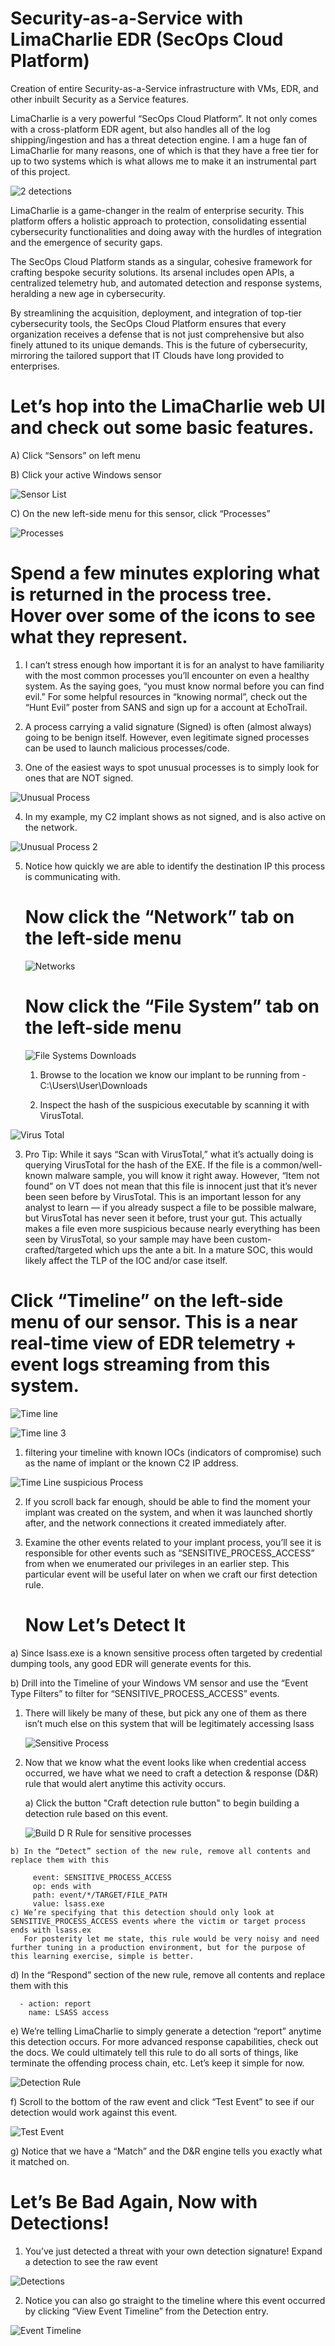# Security-as-a-Service with LimaCharlie EDR (SecOps Cloud Platform)
Creation of entire Security-as-a-Service infrastructure with VMs, EDR, and other inbuilt Security as a Service features.

LimaCharlie is a very powerful “SecOps Cloud Platform”. It not only comes with a cross-platform EDR agent, but also handles all of the log shipping/ingestion and has a threat detection engine. I am a huge fan of LimaCharlie for many reasons, one of which is that they have a free tier for up to two systems which is what allows me to make it an instrumental part of this project.

![2 detections](https://github.com/Shresoc/Security-as-a-Service/assets/168186856/d7b4890f-78cc-4595-8230-aa9d162eaaf4)

LimaCharlie is a game-changer in the realm of enterprise security. This platform offers a holistic approach to protection, consolidating essential cybersecurity functionalities and doing away with the hurdles of integration and the emergence of security gaps.

The SecOps Cloud Platform stands as a singular, cohesive framework for crafting bespoke security solutions. Its arsenal includes open APIs, a centralized telemetry hub, and automated detection and response systems, heralding a new age in cybersecurity.

By streamlining the acquisition, deployment, and integration of top-tier cybersecurity tools, the SecOps Cloud Platform ensures that every organization receives a defense that is not just comprehensive but also finely attuned to its unique demands. This is the future of cybersecurity, mirroring the tailored support that IT Clouds have long provided to enterprises.


# Let’s hop into the LimaCharlie web UI and check out some basic features.

A) Click “Sensors” on left menu

B) Click your active Windows sensor

![Sensor List](https://github.com/Shresoc/Security-as-a-Service/assets/168186856/f2cfe8f9-9519-4698-921b-1febf4592c4a)

C) On the new left-side menu for this sensor, click “Processes”

![Processes ](https://github.com/Shresoc/Security-as-a-Service/assets/168186856/7b7ec61a-6cee-40c7-942b-450e2bc1a279)

# Spend a few minutes exploring what is returned in the process tree. Hover over some of the icons to see what they represent.

1) I can’t stress enough how important it is for an analyst to have familiarity with the most common processes you’ll encounter on even a healthy system. As the saying goes, “you must know normal before you can 
   find evil.” For some helpful resources in “knowing normal”, check out the “Hunt Evil” poster from SANS and sign up for a account at EchoTrail.

2) A process carrying a valid signature (Signed) is often (almost always) going to be benign itself. However, even legitimate signed processes can be used to launch malicious processes/code.

3) One of the easiest ways to spot unusual processes is to simply look for ones that are NOT signed.

![Unusual Process](https://github.com/Shresoc/Security-as-a-Service/assets/168186856/e5245b2c-115c-482a-b1b2-6822ca35290b)

4) In my example, my C2 implant shows as not signed, and is also active on the network.

![Unusual Process 2](https://github.com/Shresoc/Security-as-a-Service/assets/168186856/17bfc122-ae6d-48ce-8878-75d6e0f323eb)

5) Notice how quickly we are able to identify the destination IP this process is communicating with.

   # Now click the “Network” tab on the left-side menu

   ![Networks](https://github.com/Shresoc/Security-as-a-Service/assets/168186856/94d286f5-3cbd-4e25-b7a7-abe26da018f0)

   # Now click the “File System” tab on the left-side menu

   ![File Systems Downloads](https://github.com/Shresoc/Security-as-a-Service/assets/168186856/4f641947-177b-458b-a16d-597c9d7008af)

   1) Browse to the location we know our implant to be running from - C:\Users\User\Downloads

   2) Inspect the hash of the suspicious executable by scanning it with VirusTotal.
  
![Virus Total](https://github.com/Shresoc/Security-as-a-Service/assets/168186856/dd3470f2-0a7e-4ce6-951e-659a209dc0ee)

3) Pro Tip: While it says “Scan with VirusTotal,” what it’s actually doing is querying VirusTotal for the hash of the EXE. If the file is a common/well-known malware sample, you will know it right away. However, “Item not found” on VT does not mean that this file is innocent  just that it’s never been seen before by VirusTotal. This is an important lesson for any analyst to learn — if you already suspect a file to be possible malware, but VirusTotal has never seen it before, trust your gut. This actually makes a file even more suspicious because nearly everything has been seen by VirusTotal, so your sample may have been custom-crafted/targeted which ups the ante a bit. In a mature SOC, this would likely affect the TLP of the IOC and/or case itself.

# Click “Timeline” on the left-side menu of our sensor. This is a near real-time view of EDR telemetry + event logs streaming from this system.

![Time line](https://github.com/Shresoc/Security-as-a-Service/assets/168186856/bf10ab8c-0b90-41b5-a0fe-a3389e7c33ff)

![Time line 3](https://github.com/Shresoc/Security-as-a-Service/assets/168186856/c80aeef8-f71c-4336-82f0-c089c2dce6ad)


1) filtering your timeline with known IOCs (indicators of compromise) such as the name of implant or the known C2 IP address.
   
![Time Line suspicious Process](https://github.com/Shresoc/Security-as-a-Service/assets/168186856/d36d2a3c-f842-41f0-91fd-bb9dc8b8f531)

2) If you scroll back far enough, should be able to find the moment your implant was created on the system, and when it was launched shortly after, and the network connections it created immediately after.

3) Examine the other events related to your implant process, you’ll see it is responsible for other events such as “SENSITIVE_PROCESS_ACCESS” from when we enumerated our privileges in an earlier step. This particular event will be useful later on when we craft our first detection rule.

   # <B> Now Let’s Detect It </B>
a) Since lsass.exe is a known sensitive process often targeted by credential dumping tools, any good EDR will generate events for this.

b) Drill into the Timeline of your Windows VM sensor and use the “Event Type Filters” to filter for “SENSITIVE_PROCESS_ACCESS” events.

   1) There will likely be many of these, but pick any one of them as there isn’t much else on this system that will be legitimately accessing lsass
      
      ![Sensitive Process](https://github.com/Shresoc/Security-as-a-Service/assets/168186856/6d60a77d-6851-488f-bb72-750bec459944)

  2) Now that we know what the event looks like when credential access occurred, we have what we need to craft a detection & response (D&R) rule that would alert anytime this activity occurs.

      a) Click the button "Craft detection rule button" to begin building a detection rule based on this event.

     ![Build D  R Rule for sensitive processes](https://github.com/Shresoc/Security-as-a-Service/assets/168186856/1b17468c-54dd-4253-b115-5d523885bd3e)

 
    b) In the “Detect” section of the new rule, remove all contents and replace them with this
         
         event: SENSITIVE_PROCESS_ACCESS
         op: ends with
         path: event/*/TARGET/FILE_PATH
         value: lsass.exe
    c) We’re specifying that this detection should only look at SENSITIVE_PROCESS_ACCESS events where the victim or target process ends with lsass.ex
       For posterity let me state, this rule would be very noisy and need further tuning in a production environment, but for the purpose of this learning exercise, simple is better.
   
   d) In the “Respond” section of the new rule, remove all contents and replace them with this

      - action: report
        name: LSASS access
   e) We’re telling LimaCharlie to simply generate a detection “report” anytime this detection occurs. For more advanced response capabilities, check out the docs. We could ultimately tell this rule to do all          sorts of things, like terminate the offending process chain, etc. Let’s keep it simple for now.
   
   ![Detection Rule ](https://github.com/Shresoc/Security-as-a-Service/assets/168186856/2e2888a4-96fb-4e4d-8e7b-c38d999f56db)

   f) Scroll to the bottom of the raw event and click “Test Event” to see if our detection would work against this event.

 ![Test Event](https://github.com/Shresoc/Security-as-a-Service/assets/168186856/58b6d568-30fa-494d-9ed1-2d20d3e9abcb)
      
   
   g) Notice that we have a “Match” and the D&R engine tells you exactly what it matched on.


# Let’s Be Bad Again, Now with Detections!

1) You’ve just detected a threat with your own detection signature! Expand a detection to see the raw event

![Detections ](https://github.com/Shresoc/Security-as-a-Service/assets/168186856/c05d0d8d-d524-4be1-a75c-a1a3811d1dac)

2) Notice you can also go straight to the timeline where this event occurred by clicking “View Event Timeline” from the Detection entry.
   
![Event Timeline](https://github.com/Shresoc/Security-as-a-Service/assets/168186856/b9a0ca94-5fc8-4f3e-addc-c0446c62d0f4)


